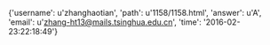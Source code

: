 {'username': u'zhanghaotian', 'path': u'1158/1158.html', 'answer': u'A', 'email': u'zhang-ht13@mails.tsinghua.edu.cn', 'time': '2016-02-23:22:18:49'}